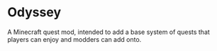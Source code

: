 # Odyssey
A Minecraft quest mod, intended to add a base system of quests that players can enjoy and modders can add onto.
